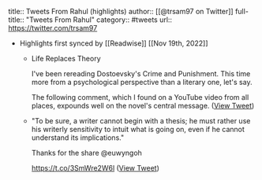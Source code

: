 title:: Tweets From Rahul (highlights)
author:: [[@trsam97 on Twitter]]
full-title:: "Tweets From Rahul"
category:: #tweets
url:: https://twitter.com/trsam97

- Highlights first synced by [[Readwise]] [[Nov 19th, 2022]]
	- Life Replaces Theory
	  
	  I've been rereading Dostoevsky's Crime and Punishment. This time more from a psychological perspective than a literary one, let's say.
	  
	  The following comment, which I found on a YouTube video from all places, expounds well on the novel's central message. ([View Tweet](https://twitter.com/trsam97/status/1477449169828679680))
	- "To be sure, a writer cannot begin with a thesis; he must rather use his writerly sensitivity to intuit what is going on, even if he cannot understand its implications." 
	  
	  Thanks for the share @euwyngoh 
	  
	  https://t.co/3SmWre2W6l ([View Tweet](https://twitter.com/trsam97/status/1489783921029963777))